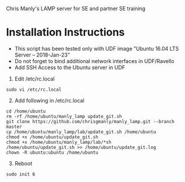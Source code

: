 Chris Manly's LAMP server for SE and partner SE training

# Installation Instructions

- This script has been tested only with UDF image "Ubuntu 16.04 LTS Server – 2018-Jan-23"
- Do not forget to bind additional network interfaces in UDF/Ravello
- Add SSH Access to the Ubuntu server in UDF

1. Edit /etc/rc.local

```
sudo vi /etc/rc.local
```

2. Add following in /etc/rc.local

```
cd /home/ubuntu
rm -rf /home/ubuntu/manly_lamp update_git.sh
git clone https://github.com/chrisgmanly/manly_lamp.git --branch master
cp /home/ubuntu/manly_lamp/lab/update_git.sh /home/ubuntu
chmod +x /home/ubuntu/update_git.sh
chmod +x /home/ubuntu/manly_lamp/lab/*sh
/home/ubuntu/update_git.sh >> /home/ubuntu/update_git.log
chown -R ubuntu:ubuntu /home/ubuntu
```

3. Reboot

```
sudo init 6
```
